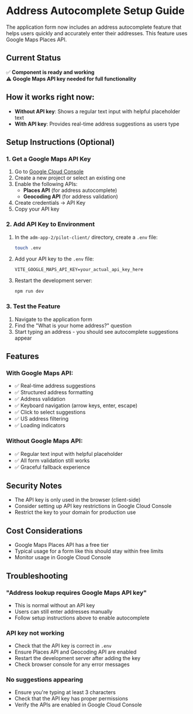 # Address Autocomplete Setup Guide

The application form now includes an address autocomplete feature that helps users quickly and accurately enter their addresses. This feature uses Google Maps Places API.

## Current Status
✅ **Component is ready and working**  
⚠️ **Google Maps API key needed for full functionality**

## How it works right now:
- **Without API key**: Shows a regular text input with helpful placeholder text
- **With API key**: Provides real-time address suggestions as users type

## Setup Instructions (Optional)

### 1. Get a Google Maps API Key
1. Go to [Google Cloud Console](https://console.cloud.google.com/apis/credentials)
2. Create a new project or select an existing one
3. Enable the following APIs:
   - **Places API** (for address autocomplete)
   - **Geocoding API** (for address validation)
4. Create credentials → API Key
5. Copy your API key

### 2. Add API Key to Environment
1. In the `adm-app-2/pilot-client/` directory, create a `.env` file:
   ```bash
   touch .env
   ```

2. Add your API key to the `.env` file:
   ```
   VITE_GOOGLE_MAPS_API_KEY=your_actual_api_key_here
   ```

3. Restart the development server:
   ```bash
   npm run dev
   ```

### 3. Test the Feature
1. Navigate to the application form
2. Find the "What is your home address?" question
3. Start typing an address - you should see autocomplete suggestions appear

## Features

### With Google Maps API:
- ✅ Real-time address suggestions
- ✅ Structured address formatting
- ✅ Address validation
- ✅ Keyboard navigation (arrow keys, enter, escape)
- ✅ Click to select suggestions
- ✅ US address filtering
- ✅ Loading indicators

### Without Google Maps API:
- ✅ Regular text input with helpful placeholder
- ✅ All form validation still works
- ✅ Graceful fallback experience

## Security Notes
- The API key is only used in the browser (client-side)
- Consider setting up API key restrictions in Google Cloud Console
- Restrict the key to your domain for production use

## Cost Considerations
- Google Maps Places API has a free tier
- Typical usage for a form like this should stay within free limits
- Monitor usage in Google Cloud Console

## Troubleshooting

### "Address lookup requires Google Maps API key"
- This is normal without an API key
- Users can still enter addresses manually
- Follow setup instructions above to enable autocomplete

### API key not working
- Check that the API key is correct in `.env`
- Ensure Places API and Geocoding API are enabled
- Restart the development server after adding the key
- Check browser console for any error messages

### No suggestions appearing
- Ensure you're typing at least 3 characters
- Check that the API key has proper permissions
- Verify the APIs are enabled in Google Cloud Console 